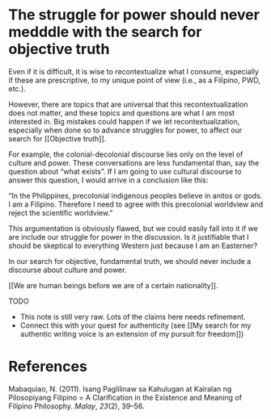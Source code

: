 # The struggle for power should never medddle with the search for objective truth

Even if it is difficult, it is wise to recontextualize what I consume, especially if these are prescriptive, to my unique point of view (i.e., as a Filipino, PWD, etc.).

However, there are topics that are universal that this recontextualization does not matter, and these topics and questions are what I am most interested in. Big mistakes could happen if we let recontextualization, especially when done so to advance struggles for power, to affect our search for [[Objective truth]].

For example, the colonial-decolonial discourse lies only on the level of culture and power. These conversations are less fundamental than, say the question about “what exists”. If I am going to use cultural discourse to answer this question, I would arrive in a conclusion like this:

“In the Philippines, precolonial indigenous peoples believe in anitos or gods. I am a Filipino. Therefore I need to agree with this precolonial worldview and reject the scientific worldview.”

This argumentation is obviously flawed, but we could easily fall into it if we are include our struggle for power in the discussion. Is it justifiable that I should be skeptical to everything Western just because I am an Easterner?

In our search for objective, fundamental truth, we should never include a discourse about culture and power.

[[We are human beings before we are of a certain nationality]].

TODO

- This note is still very raw. Lots of the claims here needs refinement.
- Connect this with your quest for authenticity (see [[My search for my authentic writing voice is an extension of my pursuit for freedom]])

# References

Mabaquiao, N. (2011). Isang Paglilinaw sa Kahulugan at Kairalan ng Pilosopiyang Filipino = A Clarification in the Existence and Meaning of Filipino Philosophy. *Malay*, *23*(2), 39–56.

